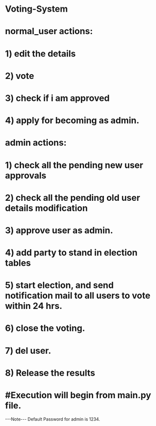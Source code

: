 # Voting-System

# normal_user actions:
  # 1) edit the details
  # 2) vote 
  # 3) check if i am approved
  # 4) apply for becoming as admin.

# admin actions:
  # 1) check all the pending new user approvals
  # 2) check all the pending old user details modification
  # 3) approve user as admin.
  # 4) add party to stand in election tables
  # 5) start election, and send notification mail to all users to vote within 24 hrs.
  # 6) close the voting.
  # 7) del user.
  # 8) Release the results
  
  # #Execution will begin from main.py file.
  
  ---Note---
  Default Password for admin is 1234.
